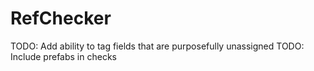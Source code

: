 # RefChecker

TODO: Add ability to tag fields that are purposefully unassigned
TODO: Include prefabs in checks

